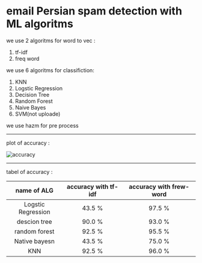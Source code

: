 # email Persian spam detection with ML algoritms

we use 2 algoritms for word to vec :
1.  tf-idf
2.  freq word


we use 6 algoritms for classifiction:

1.  KNN
2.  Logstic Regression
3.  Decision Tree
4.  Random Forest
5.  Naive Bayes
6.  SVM(not uploade)

we use hazm for pre process 

---
plot of accuracy : 

![accuracy](https://github.com/parvvaresh/email-spam-detection/assets/89921883/c754b5c4-b63f-4e6a-9d8a-3bcc2ed5d7f3)

---

tabel of accuracy : 

| name of ALG | accuracy with tf-idf    | accuracy with frew-word
| :---:   | :---: | :---: |
| Logstic Regression   | 43.5 %| 97.5 % |
| descion tree   | 90.0 % | 93.0 % |
| random forest   | 92.5 %| 95.5 % |
| Native bayesn   | 43.5  % | 75.0 % |
| KNN   | 92.5 % | 96.0 % |



           
